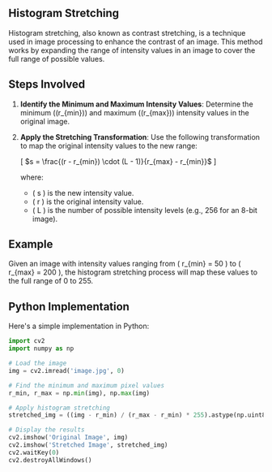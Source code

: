 
## Histogram Stretching

Histogram stretching, also known as contrast stretching, is a technique used in image processing to enhance the contrast of an image. This method works by expanding the range of intensity values in an image to cover the full range of possible values.

## Steps Involved

1. **Identify the Minimum and Maximum Intensity Values**: Determine the minimum (\(r_{min}\)) and maximum (\(r_{max}\)) intensity values in the original image.
2. **Apply the Stretching Transformation**: Use the following transformation to map the original intensity values to the new range:

   \[
   $s = \frac{(r - r_{min}) \cdot (L - 1)}{r_{max} - r_{min}}$
   \]

   where:
   - \( s \) is the new intensity value.
   - \( r \) is the original intensity value.
   - \( L \) is the number of possible intensity levels (e.g., 256 for an 8-bit image).

## Example

Given an image with intensity values ranging from \( r_{min} = 50 \) to \( r_{max} = 200 \), the histogram stretching process will map these values to the full range of 0 to 255.

## Python Implementation

Here's a simple implementation in Python:

```python
import cv2
import numpy as np

# Load the image
img = cv2.imread('image.jpg', 0)

# Find the minimum and maximum pixel values
r_min, r_max = np.min(img), np.max(img)

# Apply histogram stretching
stretched_img = ((img - r_min) / (r_max - r_min) * 255).astype(np.uint8)

# Display the results
cv2.imshow('Original Image', img)
cv2.imshow('Stretched Image', stretched_img)
cv2.waitKey(0)
cv2.destroyAllWindows()
